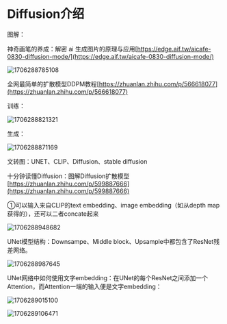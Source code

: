 # Diffusion介绍

图解：

神奇画笔的养成：解密 ai 生成图片的原理与应用[https://edge.aif.tw/aicafe-0830-diffusion-mode/](https://edge.aif.tw/aicafe-0830-diffusion-mode/)

![1706288785108](assets/1706288785108.png)

全网最简单的扩散模型DDPM教程[https://zhuanlan.zhihu.com/p/566618077](https://zhuanlan.zhihu.com/p/566618077)

训练：

![1706288821321](assets/1706288821321.png)

生成：

![1706288871169](assets/1706288871169.png)

文转图：UNET、CLIP、Diffusion、stable diffusion

十分钟读懂Diffusion：图解Diffusion扩散模型[https://zhuanlan.zhihu.com/p/599887666](https://zhuanlan.zhihu.com/p/599887666)

①可以输入来自CLIP的text embedding、image embedding（如从depth map获得的），还可以二者concate起来

![1706288948682](assets/1706288948682.png)

UNet模型结构：Downsampe、Middle block、Upsample中都包含了ResNet残差网络。

![1706288987645](assets/1706288987645.png)

UNet网络中如何使用文字embedding：在UNet的每个ResNet之间添加一个Attention，而Attention一端的输入便是文字embedding：

![1706289015100](assets/1706289015100.png)

![1706289106471](assets/1706289106471.png)
